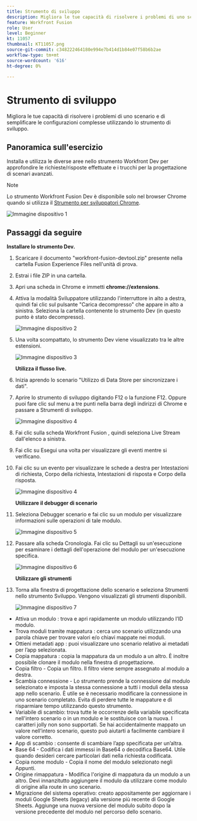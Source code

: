 ```yaml
---
title: Strumento di sviluppo
description: Migliora le tue capacità di risolvere i problemi di uno scenario e di semplificare le configurazioni complesse utilizzando DevTool.
feature: Workfront Fusion
role: User
level: Beginner
kt: 11057
thumbnail: KT11057.png
source-git-commit: c348222464180e994e7b414d1b84e07f58b6b2ae
workflow-type: tm+mt
source-wordcount: '616'
ht-degree: 0%

---
```



# Strumento di sviluppo

Migliora le tue capacità di risolvere i problemi di uno scenario e di semplificare le configurazioni complesse utilizzando lo strumento di sviluppo.

## Panoramica sull&#39;esercizio

Installa e utilizza le diverse aree nello strumento Workfront Dev per approfondire le richieste/risposte effettuate e i trucchi per la progettazione di scenari avanzati.

>[!NOTE]
>
>Lo strumento Workfront Fusion Dev è disponibile solo nel browser Chrome quando si utilizza il [Strumento per sviluppatori Chrome](https://developer.chrome.com/docs/devtools/).

![Immagine dispositivo 1](../12-exercises/assets/devtool-walkthrough-1.png)

## Passaggi da seguire

**Installare lo strumento Dev.**

1. Scaricare il documento &quot;workfront-fusion-devtool.zip&quot; presente nella cartella Fusion Experience Files nell&#39;unità di prova.
1. Estrai i file ZIP in una cartella.
1. Apri una scheda in Chrome e immetti **chrome://extensions**.
1. Attiva la modalità Sviluppatore utilizzando l&#39;interruttore in alto a destra, quindi fai clic sul pulsante &quot;Carica decompresso&quot; che appare in alto a sinistra. Seleziona la cartella contenente lo strumento Dev (in questo punto è stato decompresso).

   ![Immagine dispositivo 2](../12-exercises/assets/devtool-walkthrough-2.png)

1. Una volta scompattato, lo strumento Dev viene visualizzato tra le altre estensioni.

   ![Immagine dispositivo 3](../12-exercises/assets/devtool-walkthrough-3.png)

   **Utilizza il flusso live.**

1. Inizia aprendo lo scenario &quot;Utilizzo di Data Store per sincronizzare i dati&quot;.
1. Aprire lo strumento di sviluppo digitando F12 o la funzione F12. Oppure puoi fare clic sul menu a tre punti nella barra degli indirizzi di Chrome e passare a Strumenti di sviluppo.

   ![Immagine dispositivo 4](../12-exercises/assets/navigate-to-devtools.png)

1. Fai clic sulla scheda Workfront Fusion , quindi seleziona Live Stream dall&#39;elenco a sinistra.
1. Fai clic su Esegui una volta per visualizzare gli eventi mentre si verificano.
1. Fai clic su un evento per visualizzare le schede a destra per Intestazioni di richiesta, Corpo della richiesta, Intestazioni di risposta e Corpo della risposta.

   ![Immagine dispositivo 4](../12-exercises/assets/devtool-walkthrough-4.png)

   **Utilizzare il debugger di scenario**

1. Seleziona Debugger scenario e fai clic su un modulo per visualizzare informazioni sulle operazioni di tale modulo.

   ![Immagine dispositivo 5](../12-exercises/assets/devtool-walkthrough-5.png)

1. Passare alla scheda Cronologia. Fai clic su Dettagli su un&#39;esecuzione per esaminare i dettagli dell&#39;operazione del modulo per un&#39;esecuzione specifica.

   ![Immagine dispositivo 6](../12-exercises/assets/devtool-walkthrough-6.png)

   **Utilizzare gli strumenti**

1. Torna alla finestra di progettazione dello scenario e seleziona Strumenti nello strumento Sviluppo. Vengono visualizzati gli strumenti disponibili.

   ![Immagine dispositivo 7](../12-exercises/assets/devtool-walkthrough-7.png)

+ Attiva un modulo : trova e apri rapidamente un modulo utilizzando l’ID modulo.
+ Trova moduli tramite mappatura : cerca uno scenario utilizzando una parola chiave per trovare valori e/o chiavi mappate nei moduli.
+ Ottieni metadati app : puoi visualizzare uno scenario relativo ai metadati per l’app selezionata.
+ Copia mappatura : copia la mappatura da un modulo a un altro. È inoltre possibile clonare il modulo nella finestra di progettazione.
+ Copia filtro - Copia un filtro. Il filtro viene sempre assegnato al modulo a destra.
+ Scambia connessione - Lo strumento prende la connessione dal modulo selezionato e imposta la stessa connessione a tutti i moduli della stessa app nello scenario. È utile se è necessario modificare la connessione in uno scenario completato. Evita di perdere tutte le mappature e di risparmiare tempo utilizzando questo strumento.
+ Variabile di scambio: trova tutte le occorrenze della variabile specificata nell&#39;intero scenario o in un modulo e le sostituisce con la nuova. I caratteri jolly non sono supportati. Se hai accidentalmente mappato un valore nell’intero scenario, questo può aiutarti a facilmente cambiare il valore corretto.
+ App di scambio : consente di scambiare l’app specificata per un’altra.
+ Base 64 - Codifica i dati immessi in Base64 o decodifica Base64. Utile quando desideri cercare particolari dati nella richiesta codificata.
+ Copia nome modulo - Copia il nome del modulo selezionato negli Appunti.
+ Origine rimappatura - Modifica l&#39;origine di mappatura da un modulo a un altro. Devi innanzitutto aggiungere il modulo da utilizzare come modulo di origine alla route in uno scenario.
+ Migrazione del sistema operativo: creato appositamente per aggiornare i moduli Google Sheets (legacy) alla versione più recente di Google Sheets. Aggiunge una nuova versione del modulo subito dopo la versione precedente del modulo nel percorso dello scenario.
